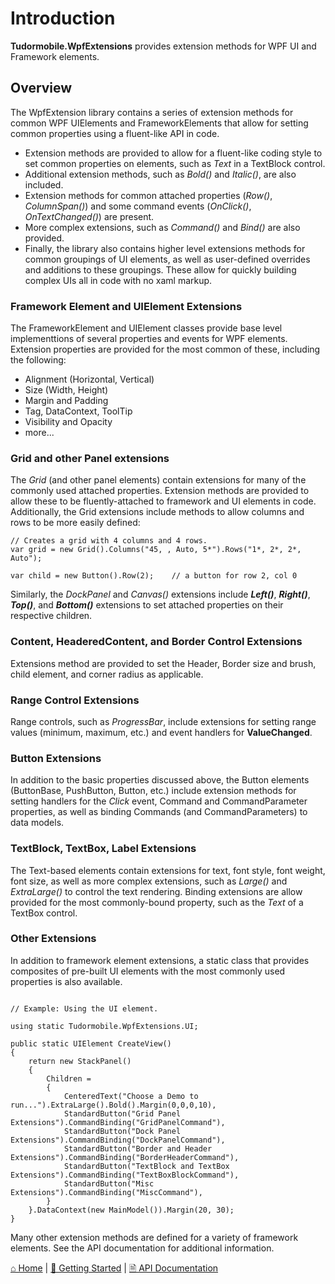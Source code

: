 # Introduction
**Tudormobile.WpfExtensions** provides extension methods for WPF UI and Framework elements.

## Overview
The WpfExtension library contains a series of extension methods for common WPF UIElements and FrameworkElements that allow for setting common properties using a fluent-like API in code.

- Extension methods are provided to allow for a fluent-like coding style to set common properties on elements, such as *Text* in a TextBlock control.
- Additional extension methods, such as *Bold()* and *Italic()*, are also included.
- Extension methods for common attached properties (*Row()*, *ColumnSpan()*) and some command events (*OnClick()*, *OnTextChanged()*) are present.
- More complex extensions, such as *Command()* and *Bind()* are also provided.
- Finally, the library also contains higher level extensions methods for common groupings of UI elements, as well as user-defined overrides and additions to these groupings. These allow for quickly building complex UIs all in code with no xaml markup.

### Framework Element and UIElement Extensions
The FrameworkElement and UIElement classes provide base level implementtions of several properties and events for WPF elements. Extension properties are provided for the most common of these, including the following:
- Alignment (Horizontal, Vertical)
- Size (Width, Height)
- Margin and Padding
- Tag, DataContext, ToolTip
- Visibility and Opacity
- more...

### Grid and other Panel extensions
The *Grid* (and other panel elements) contain extensions for many of the commonly used attached properties. Extension methods are provided to allow these to be fluently-attached to framework and UI elements in code. Additionally, the Grid extensions include methods to allow columns and rows to be more easily defined:

```
// Creates a grid with 4 columns and 4 rows.
var grid = new Grid().Columns("45, , Auto, 5*").Rows("1*, 2*, 2*, Auto");

var child = new Button().Row(2);    // a button for row 2, col 0
```
Similarly, the *DockPanel* and *Canvas()* extensions include ***Left()***, ***Right()***, ***Top()***, and ***Bottom()*** extensions to set attached properties on their respective children.

### Content, HeaderedContent, and Border Control Extensions
Extensions method are provided to set the Header, Border size and brush, child element, and corner radius as applicable.

### Range Control Extensions
Range controls, such as *ProgressBar*, include extensions for setting range values (minimum, maximum, etc.) and event handlers for **ValueChanged**.

### Button Extensions
In addition to the basic properties discussed above, the Button elements (ButtonBase, PushButton, Button, etc.) include extension methods for setting handlers for the *Click* event, Command and CommandParameter properties, as well as binding Commands (and CommandParameters) to data models.

### TextBlock, TextBox, Label Extensions
The Text-based elements contain extensions for text, font style, font weight, font size, as well as more complex extensions, such as *Large()* and *ExtraLarge()* to control the text rendering. Binding extensions are allow provided for the most commonly-bound property, such as the *Text* of a TextBox control.

### Other Extensions
In addition to framework element extensions, a static class that provides composites of pre-built UI elements with the most commonly used properties is also available.
```

// Example: Using the UI element.

using static Tudormobile.WpfExtensions.UI;

public static UIElement CreateView()
{
    return new StackPanel()
    {
        Children =
        {
            CenteredText("Choose a Demo to run...").ExtraLarge().Bold().Margin(0,0,0,10),
            StandardButton("Grid Panel Extensions").CommandBinding("GridPanelCommand"),
            StandardButton("Dock Panel Extensions").CommandBinding("DockPanelCommand"),
            StandardButton("Border and Header Extensions").CommandBinding("BorderHeaderCommand"),
            StandardButton("TextBlock and TextBox Extensions").CommandBinding("TextBoxBlockCommand"),
            StandardButton("Misc Extensions").CommandBinding("MiscCommand"),
        }
    }.DataContext(new MainModel()).Margin(20, 30);
}

```
Many other extension methods are defined for a variety of framework elements. See the API documentation for additional information.

[&#8962; Home](https://tudormobile.github.io/WpfExtensions/) | [&#128640; Getting Started](https://tudormobile.github.io/WpfExtensions/getting-started.html) | [&#128462; API Documentation](https://tudormobile.github.io/WpfExtensions/api/Tudormobile.html)

